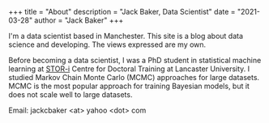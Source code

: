 +++
title = "About"
description = "Jack Baker, Data Scientist"
date = "2021-03-28"
author = "Jack Baker"
+++

I'm a data scientist based in Manchester. This site is a blog about data science and developing. The views expressed are my own.

Before becoming a data scientist, I was a PhD student in statistical machine learning at [STOR-i](https://www.lancaster.ac.uk/stor-i/) Centre for Doctoral Training at Lancaster University. I studied Markov Chain Monte Carlo (MCMC) approaches for large datasets. MCMC is the most popular approach for training Bayesian models, but it does not scale well to large datasets. 


Email: jackcbaker &lt;at&gt; yahoo &lt;dot&gt; com